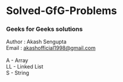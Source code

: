 # Solved-GfG-Problems
### Geeks for Geeks solutions

Author : Akash Sengupta\
Email  : akashofficial1998@gmail.com\
\
A  - Array\
LL - Linked List\
S  - String
